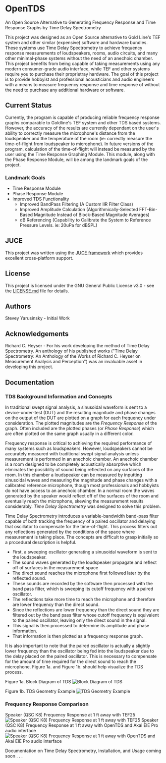 # OpenTDS
An Open Source Alternative to Generating Frequency Response and Time Response Graphs by Time Delay Spectrometry

This project was designed as an Open Source alternative to Gold Line's TEF system and other similar (expensive) software and hardware bundles. These systems use Time Delay Spectrometry to achieve frequency response measurements of loudspeakers, rooms, audio circuits, and many other minimal-phase systems without the need of an anechoic chamber. This project benefits from being capable of taking measurements using any modern consumer-grade audio interface, while TEF and other systems require you to purchase their proprietray hardware. The goal of this project is to provide hobbyist and professional acousticians and audio engineers with a means to measure frequency response and time response of without the need to purchase any additional hardware or software.

## Current Status

Currently, the program is capable of producing reliable frequency response graphs comparable to Goldline's TEF system and other TDS based systems. However, the accuracy of the results are currently dependant on the user's ability to correctly measure the microphone's distance from the loudspeaker and the temperature of the room (ie: correctly measure the time-of-flight from loudspeaker to microphone). In future versions of the program, calculation of the time-of-flight will instead be measured by the user using the Time Response Graphing Module. This module, along with the Phase Response Module, will be among the landmark goals of the project.

### Landmark Goals

* Time Response Module
* Phase Response Module
* Improved TDS Functionality
  * Improved BandPass Filtering (A Custom IIR Filter Class)
  * Improved Amplitude Calculation (Algorithmically-Selected FFT-Bin-Based Magnitude Instead of Block-Based Magnitude Averages)
  * dB Referencing (Capability to Calibrate the System to Reference Pressure Levels. ie: 20uPa for dBSPL)

## JUCE
This project was written using the [JUCE framework](https://juce.com/) which provides excellent cross-platform support.


## License
This project is licensed under the GNU General Public License v3.0 - see the [LICENSE.md](LICENSE.md) file for details.


## Authors
Stevey Yarusinsky - Initial Work


## Acknowledgements
Richard C. Heyser - For his work developing the method of Time Delay Spectrometry. An anthology of his published works ("Time Delay Spectrometry: An Anthology of the Works of Richard C. Heyser on Measurement Analysis and Perception") was an invaluable asset in developing this project.

## Documentation

### TDS Background Information and Concepts

In traditional swept signal analysis, a sinusoidal waveform is sent to a device-under-test (DUT) and the resulting magnitude and phase changes on the output of the DUT are plotted on a graph for each frequency under consideration. The plotted magnitudes are the *Frequency Response* of the graph. Often included are the plotted phases (or *Phase Response*) which are often plotted on the same graph usually in a different color.

Frequency response is critical to achieving the required performance of many systems such as loudspeakers. However, loudspeakers cannot be accurately measured with traditional swept signal analysis unless measurement is performed in an anechoic chamber. An anechoic chamber is a room designed to be completely acoustically absorptive which eliminates the possiblity of sound being reflected on any surfaces of the room. In this chamber a loudspeaker can be measured by inputting sinusoidal waves and measuring the magnitude and phase changes with a calibrated reference microphone, though most professionals and hobbyists do not have access to an anechoic chamber. In a normal room the waves generated by the speaker would reflect off of the surfaces of the room and eventually reach the microphone, skewing the measurement results considerably. *Time Delay Spectrometry* was designed to solve this problem.

Time Delay Spectrometry introduces a variable-bandwidth band-pass filter capable of both tracking the frequency of a paired oscillator and delaying that oscillator to compensate for the time-of-flight. This process filters out any reflections generated by the conditions of the space where measurement is taking place. The concepts are difficult to grasp initially so a procedural description is helpful.

* First, a sweeping oscillator generating a sinusoidal waveform is sent to the loudspeaker.
* The sound waves generated by the loudspeaker propagate and reflect off of surfaces in the measurement space
* The direct sound reaches the microphone first followed later by the reflected sound.
* These sounds are recorded by the software then processed with the band pass filter, which is sweeping its cutoff frequency with a paired oscillator.
* The reflections take more time to reach the microphone and therefore are lower frequency than the direct sound.
* Since the reflections are lower frequency than the direct sound they are filtered out by the band pass filter whose cutoff frequency is equivalent to the paired oscillator, leaving only the direct sound in the signal.
* This signal is then processed to determine its amplitude and phase information.
* That information is then plotted as a frequency response graph.

It is also important to note that the paired oscillator is actually a slightly lower frequency than the oscillator being fed into the loudspeaker due to the delay placed on the paired oscillator. This is necessary to compensate for the amount of time required for the direct sound to reach the microphone. Figure 1a. and Figure 1b. should help visualize the TDS process.

Figure 1a. Block Diagram of TDS
![Block Diagram of TDS](TDS_Block_Diagram.png?raw=true "TDS Block Diagram")

Figure 1b. TDS Geometry Example
![TDS Geometry Example](TDS_Geometry_Example.png?raw=true "TDS Geometry Example")

### Frequency Response Comparison

Speaker (QSC K8) Frequency Response at 1 ft away with TEF25
![Speaker (QSC K8) Frequency Response at 1 ft away with TEF25](TEFComparisonSpeakerTrial1_3.PNG?raw=true "Speaker (QSC K8) Frequency Response at 1 ft away with TEF25")
Speaker (QSC K8) Frequency Response at 1 ft away with OpenTDS and Akai EIE Pro audio interface
![Speaker (QSC K8) Frequency Response at 1 ft away with OpenTDS and Akai EIE Pro audio interface](TEFComparisonSpeakerTrial1_4.png?raw=true "Speaker (QSC K8) Frequency Response at 1 ft away with OpenTDS and Akai EIE Pro audio interface")

Documentation on Time Delay Spectrometry, Installation, and Usage coming soon . . .
